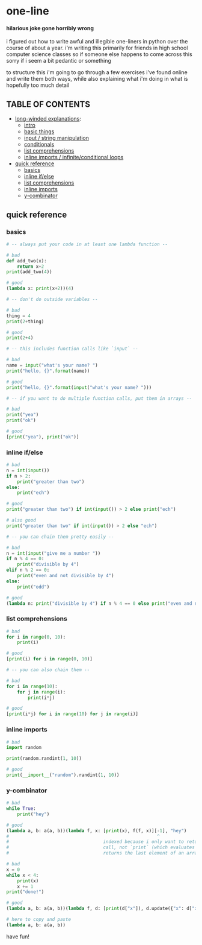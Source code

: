 # one-line
#### hilarious joke gone horribly wrong
i figured out how to write awful and illegible one-liners in python over the course of about a year. i'm writing this primarily for friends in high school computer science classes so if someone else happens to come across this sorry if i seem a bit pedantic or something

to structure this i'm going to go through a few exercises i've found online and write them both ways, while also explaining what i'm doing in what is hopefully too much detail

## TABLE OF CONTENTS
- [long-winded explanations](https://github.com/sunglasseds/one-line/tree/master/long-winded-explanations):
	- [intro](https://github.com/sunglasseds/one-line/blob/master/long-winded-explanations/01-intro.md)
	- [basic things](https://github.com/sunglasseds/one-line/blob/master/long-winded-explanations/02-basic-things.md)
	- [input / string manipulation](https://github.com/sunglasseds/one-line/blob/master/long-winded-explanations/03-pp-01-input-and-string-manipulation.md)
	- [conditionals](https://github.com/sunglasseds/one-line/blob/master/long-winded-explanations/04-pp-02-conditionals.md)
	- [list comprehensions](https://github.com/sunglasseds/one-line/blob/master/long-winded-explanations/05-pp-03-list-comprehensions.md)
	- [inline imports / infinite/conditional loops](https://github.com/sunglasseds/one-line/blob/master/long-winded-explanations/06-pp-09-inline-imports-and-infinite-conditional-loops.md)
- [quick reference](https://github.com/sunglasseds/one-line#quick-reference)
	- [basics](https://github.com/sunglasseds/one-line#basics)
	- [inline if/else](https://github.com/sunglasseds/one-line#inline-ifelse)
	- [list comprehensions](https://github.com/sunglasseds/one-line#list-comprehensions)
	- [inline imports](https://github.com/sunglasseds/one-line#inline-imports)
	- [y-combinator](https://github.com/sunglasseds/one-line#y-combinator)

## quick reference
### basics
```python
# -- always put your code in at least one lambda function --

# bad
def add_two(x):
    return x+2
print(add_two(4))

# good
(lambda x: print(x+2))(4)

# -- don't do outside variables --

# bad
thing = 4
print(2+thing)

# good
print(2+4)

# -- this includes function calls like `input` --

# bad
name = input("what's your name? ")
print("hello, {}".format(name))

# good
print("hello, {}".format(input("what's your name? ")))

# -- if you want to do multiple function calls, put them in arrays --

# bad
print("yea")
print("ok")

# good
[print("yea"), print("ok")]
```
### inline if/else
```python
# bad
n = int(input())
if n > 2:
    print("greater than two")
else:
    print("ech")

# good
print("greater than two") if int(input()) > 2 else print("ech")

# also good
print("greater than two" if int(input()) > 2 else "ech")

# -- you can chain them pretty easily --

# bad
n = int(input("give me a number "))
if n % 4 == 0:
    print("divisible by 4")
elif n % 2 == 0:
    print("even and not divisible by 4")
else:
    print("odd")

# good
(lambda n: print("divisible by 4") if n % 4 == 0 else print("even and not divisible by 4") if n % 2 == 0 else print("odd"))(int(input("give me a number ")))
```
### list comprehensions
```python
# bad
for i in range(0, 10):
    print(i)

# good
[print(i) for i in range(0, 10)]

# -- you can also chain them --

# bad
for i in range(10):
    for j in range(i):
        print(i*j)

# good
[print(i*j) for i in range(10) for j in range(i)]
```
### inline imports
```python
# bad
import random

print(random.randint(1, 10))

# good
print(__import__("random").randint(1, 10))
```
### y-combinator
```python
# bad
while True:
    print("hey")

# good
(lambda a, b: a(a, b))(lambda f, x: [print(x), f(f, x)][-1], "hey")
#                                                       ^
#                                   indexed because i only want to return the function
#                                   call, not `print` (which evaluates to `None`). -1
#                                   returns the last element of an array

# bad
x = 0
while x < 4:
    print(x)
    x += 1
print("done!")

# good
(lambda a, b: a(a, b))(lambda f, d: [print(d["x"]), d.update({"x": d["x"]+1}), f(f, d)][-1] if d["x"] < 4 else print("done!"), {"x": 0})

# here to copy and paste
(lambda a, b: a(a, b))
```
have fun!
